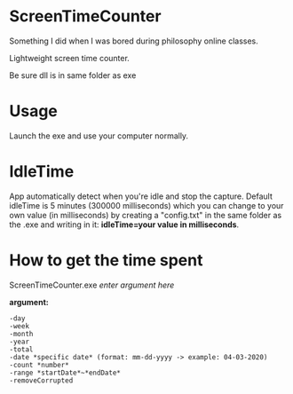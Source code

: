 # ScreenTimeCounter
Something I did when I was bored during philosophy online classes. 

Lightweight screen time counter. 

 Be sure dll is in same folder as exe
 
# Usage 
Launch the exe and use your computer normally.

# IdleTime
App automatically detect when you're idle and stop the capture. Default idleTime is 5 minutes (300000 milliseconds) which you can change to your own value (in milliseconds) by creating a "config.txt" in the same folder as the .exe and writing in it: **idleTime=your value in milliseconds**.

# How to get the time spent
ScreenTimeCounter.exe *enter argument here*

**argument:**
```
-day
-week
-month
-year
-total
-date *specific date* (format: mm-dd-yyyy -> example: 04-03-2020)
-count *number*  
-range *startDate*~*endDate*
-removeCorrupted
```
   
 
    
    
